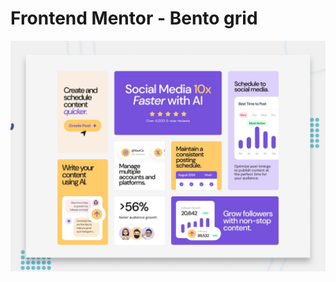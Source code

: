 # Frontend Mentor - Bento grid

![Design preview for the Bento grid coding challenge](./preview.jpg)

